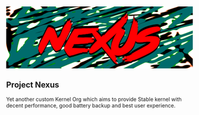 ![nexus](https://github.com/projects-nexus/.github/blob/master/banner/nexus.png)
## Project Nexus
Yet another custom Kernel Org which aims to provide Stable kernel with decent performance, good battery backup and best user experience.


